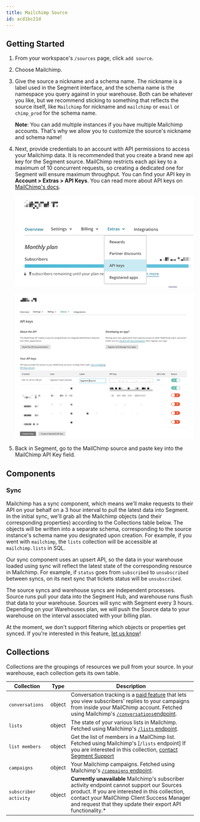 ```yaml
---
title: Mailchimp Source
id: acd1bc21d
---
```


## Getting Started

1. From your workspace's `/sources` page, click `add source`.

2. Choose Mailchimp.

3. Give the source a nickname and a schema name. The nickname is a label used in the Segment interface, and the schema name is the namespace you query against in your warehouse. Both can be whatever you like, but we recommend sticking to something that reflects the source itself, like `Mailchimp` for nickname and `mailchimp` or `email` or `chimp_prod` for the schema name.

   **Note**: You can add multiple instances if you have multiple Mailchimp accounts. That's why we allow you to customize the source's nickname and schema name!
4. Next, provide credentials to an account with API permissions to access your Mailchimp data. It is recommended that you create a brand new api key for the Segment source. MailChimp restricts each api key to a maximum of 10 concurrent requests, so creating a dedicated one for Segment will ensure maximum throughput. You can find your API key in **Account > Extras > API Keys**. You can read more about API keys on [MailChimp's docs](http://kb.mailchimp.com/integrations/api-integrations/about-api-keys).

   ![Screenshot of the Overview page in Mailchimp, with the Extras menu selected.](images/3027189_API+Keys.png)

   ![Screenshot of the API keys settings page in Mailchimp.](images/3032880_ChimpKey.png)


5. Back in Segment, go to the MailChimp source and paste key into the MailChimp API Key field.


## Components

### Sync

Mailchimp has a sync component, which means we'll make requests to their API on your behalf on a 3 hour interval to pull the latest data into Segment. In the initial sync, we'll grab all the Mailchimp objects (and their corresponding properties) according to the Collections table below. The objects will be written into a separate schema, corresponding to the source instance's schema name you designated upon creation. For example, if you went with `mailchimp`, the `lists` collection will be accessible at `mailchimp.lists` in SQL.

Our sync component uses an upsert API, so the data in your warehouse loaded using sync will reflect the latest state of the corresponding resource in Mailchimp.  For example, if `status` goes from `subscribed` to `unsubscribed` between syncs, on its next sync that tickets status will be `unsubscribed`.

The source syncs and warehouse syncs are independent processes. Source runs pull your data into the Segment Hub, and warehouse runs flush that data to your warehouse. Sources will sync with Segment every 3 hours. Depending on your Warehouses plan, we will push the Source data to your warehouse on the interval associated with your billing plan.

At the moment, we don't support filtering which objects or properties get synced. If you're interested in this feature, [let us know](https://segment.com/help/contact/)!


## Collections

Collections are the groupings of resources we pull from your source. In your warehouse, each collection gets its own table.


|  Collection | Type | Description |
|  ------ | ------ | ------ |
|  `conversations` | object | Conversation tracking is a [paid feature](http://kb.mailchimp.com/accounts/billing/how-mailchimp-pricing-plans-work) that lets you view subscribers' replies to your campaigns from inside your MailChimp account. Fetched using Mailchimp's [`/conversations`endpoint](https://mailchimp.com/developer/reference/conversations/). |
|  `lists` | object | The state of your various lists in Mailchimp. Fetched using Mailchimp's [`/lists` endpoint](https://mailchimp.com/developer/reference/lists/). |
|  `list members` | object | Get the list of members in a MailChimp list. Fetched using Mailchimp's [`/lists` endpoint] If you are interested in this collection, [contact Segment Support](https://segment.com/help/contact/) |
|  `campaigns` | object | Your Mailchimp campaigns. Fetched using Mailchimp's [`/campaigns` endpoint](https://mailchimp.com/developer/reference/campaigns/). |
|  `subscriber activity` | object | **Currently unavailable** Mailchimp's subscriber activity endpoint cannot support our Sources product. If you are interested in this collection, contact your MailChimp Client Success Manager and request that they update their export API functionality.* |
